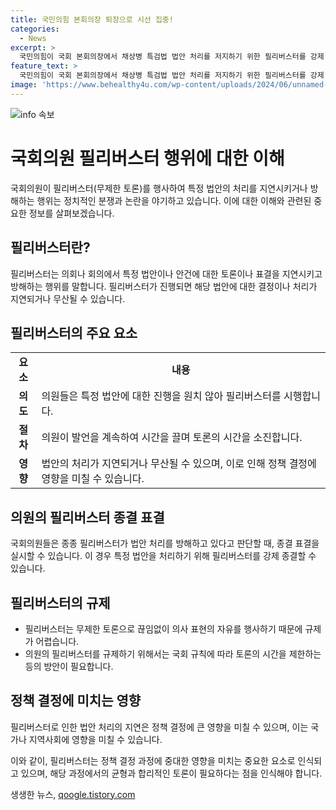 ```yaml
---
title: 국민의힘 본회의장 퇴장으로 시선 집중!
categories:
  - News
excerpt: >
  국민의힘이 국회 본회의장에서 채상병 특검법 법안 처리를 저지하기 위한 필리버스터를 강제 종결하는 표결에 우원식 국회의장에게 항의한 후 회의장을 퇴장하고 있다. ※CBS노컷뉴스는 여러분의 제보로 세상을 바꿉니다. 사이트 : https://url.kr/b71afn
feature_text: >
  국민의힘이 국회 본회의장에서 채상병 특검법 법안 처리를 저지하기 위한 필리버스터를 강제 종결하는 표결에 우원식 국회의장에게 항의한 후 회의장을 퇴장하고 있다. ※CBS노컷뉴스는 여러분의 제보로 세상을 바꿉니다. 사이트 : https://url.kr/b71afn
image: 'https://www.behealthy4u.com/wp-content/uploads/2024/06/unnamed-file.png'
---
```


<p><img src="https://www.behealthy4u.com/wp-content/uploads/2024/06/unnamed-file.png" alt="info 속보" /></p>

<h1>국회의원 필리버스터 행위에 대한 이해</h1>

<p data-ke-size="size16">국회의원이 필리버스터(무제한 토론)를 행사하여 특정 법안의 처리를 지연시키거나 방해하는 행위는 정치적인 분쟁과 논란을 야기하고 있습니다. 이에 대한 이해와 관련된 중요한 정보를 살펴보겠습니다.</p>

<h2 data-ke-size="size26">필리버스터란?</h2>

<p data-ke-size="size16">필리버스터는 의회나 회의에서 특정 법안이나 안건에 대한 토론이나 표결을 지연시키고 방해하는 행위를 말합니다. 필리버스터가 진행되면 해당 법안에 대한 결정이나 처리가 지연되거나 무산될 수 있습니다.</p>

<h2 data-ke-size="size26">필리버스터의 주요 요소</h2>

<table>
  <tr>
    <td style="text-align: center; height: 17px;"><b>요소</b></td>
    <td style="text-align: center; height: 17px;"><b>내용</b></td>
  </tr>
  <tr>
    <td style="text-align: center; height: 17px;"><b>의도</b></td>
    <td>의원들은 특정 법안에 대한 진행을 원치 않아 필리버스터를 시행합니다.</td>
  </tr>
  <tr>
    <td style="text-align: center; height: 17px;"><b>절차</b></td>
    <td>의원이 발언을 계속하여 시간을 끌며 토론의 시간을 소진합니다.</td>
  </tr>
  <tr>
    <td style="text-align: center; height: 17px;"><b>영향</b></td>
    <td>법안의 처리가 지연되거나 무산될 수 있으며, 이로 인해 정책 결정에 영향을 미칠 수 있습니다.</td>
  </tr>
</table>

<h2 data-ke-size="size26">의원의 필리버스터 종결 표결</h2>

<p data-ke-size="size16">국회의원들은 종종 필리버스터가 법안 처리를 방해하고 있다고 판단할 때, 종결 표결을 실시할 수 있습니다. 이 경우 특정 법안을 처리하기 위해 필리버스터를 강제 종결할 수 있습니다.</p>

<h2 data-ke-size="size26">필리버스터의 규제</h2>

<ul>
  <li>필리버스터는 무제한 토론으로 끊임없이 의사 표현의 자유를 행사하기 때문에 규제가 어렵습니다.</li>
  <li>의원의 필리버스터를 규제하기 위해서는 국회 규칙에 따라 토론의 시간을 제한하는 등의 방안이 필요합니다.</li>
</ul>

<h2 data-ke-size="size26">정책 결정에 미치는 영향</h2>

<p data-ke-size="size16">필리버스터로 인한 법안 처리의 지연은 정책 결정에 큰 영향을 미칠 수 있으며, 이는 국가나 지역사회에 영향을 미칠 수 있습니다.</p>

<p data-ke-size="size16">이와 같이, 필리버스터는 정책 결정 과정에 중대한 영향을 미치는 중요한 요소로 인식되고 있으며, 해당 과정에서의 균형과 합리적인 토론이 필요하다는 점을 인식해야 합니다.</p>
생생한 뉴스, <a href="https://qoogle.tistory.com" rel="dofollow">qoogle.tistory.com</a>


